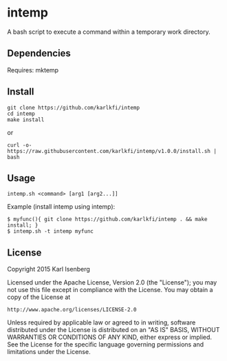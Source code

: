 # intemp

A bash script to execute a command within a temporary work directory.


## Dependencies

Requires: mktemp


## Install

```
git clone https://github.com/karlkfi/intemp
cd intemp
make install
```

or

```
curl -o- https://raw.githubusercontent.com/karlkfi/intemp/v1.0.0/install.sh | bash
```

## Usage

```
intemp.sh <command> [arg1 [arg2...]]
```

Example (install intemp using intemp):

```
$ myfunc(){ git clone https://github.com/karlkfi/intemp . && make install; }
$ intemp.sh -t intemp myfunc
```


## License

Copyright 2015 Karl Isenberg

Licensed under the Apache License, Version 2.0 (the "License");
you may not use this file except in compliance with the License.
You may obtain a copy of the License at

    http://www.apache.org/licenses/LICENSE-2.0

Unless required by applicable law or agreed to in writing, software
distributed under the License is distributed on an "AS IS" BASIS,
WITHOUT WARRANTIES OR CONDITIONS OF ANY KIND, either express or implied.
See the License for the specific language governing permissions and
limitations under the License.